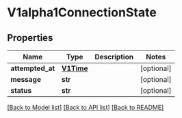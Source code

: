 # V1alpha1ConnectionState

## Properties
Name | Type | Description | Notes
------------ | ------------- | ------------- | -------------
**attempted_at** | [**V1Time**](V1Time.md) |  | [optional] 
**message** | **str** |  | [optional] 
**status** | **str** |  | [optional] 

[[Back to Model list]](../README.md#documentation-for-models) [[Back to API list]](../README.md#documentation-for-api-endpoints) [[Back to README]](../README.md)


